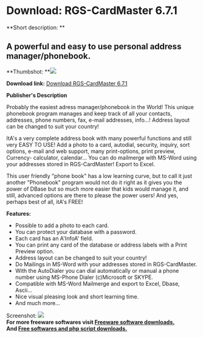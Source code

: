 # Download: RGS-CardMaster 6.7.1

**Short description: **

## A powerful and easy to use personal address manager/phonebook.

  
**Thumbshot: **![](http://www.freewarefiles.com/screenshot/rgscmaster65_md.jpg)   
  
**Download link:** [Download RGS-CardMaster 6.7.1](http://freesoftwares.boysofts.com/RGS-CardMaster_program_4556.html)  
  

**Publisher's Description**  
  

Probably the easiest adress manager/phonebook in the World! This unique
phonebook program manages and keep track of all your contacts, addresses,
phone numbers, fax, e-mail addresses, info...! Address layout can be changed
to suit your country!

ItA's a very complete address book with many powerful functions and still very
EASY TO USE! Add a photo to a card, autodial, security, inquiry, sort options,
e-mail and web support, many print-options, print preview, Currency-
calculator, calendar... You can do mailmerge with MS-Word using your addresses
stored in RGS-CardMaster! Export to Excel.

This user friendly "phone book" has a low learning curve, but to call it just
another "Phonebook" program would not do it right as it gives you the power of
DBase but so much more easier that kids would manage it, and still, advanced
options are there to please the power users! And yes, perhaps best of all,
itA's FREE!

**Features:**

  * Possible to add a photo to each card. 
  * You can protect your database with a password. 
  * Each card has an A'InfoA' field. 
  * You can print any card of the database or address labels with a Print Preview option. 
  * Address layout can be changed to suit your country! 
  * Do Mailings in MS-Word with your addresses stored in RGS-CardMaster. 
  * With the AutoDialer you can dial automatically or manual a phone number using MS-Phone Dialer (c)Microsoft or SKYPE. 
  * Compatible with MS-Word Mailmerge and export to Excel, Dbase, Ascii... 
  * Nice visual pleasing look and short learning time. 
  * And much more... 

  
  
Screenshot: ![](http://www.freewarefiles.com/screenshot/rgscmaster65.jpg)  
**For more freeware softwares visit [Freeware software downloads.](http://freesoftwares.boysofts.com/)**   
**And [Free softwares and php script downloads.](http://www.boysofts.com/)**

